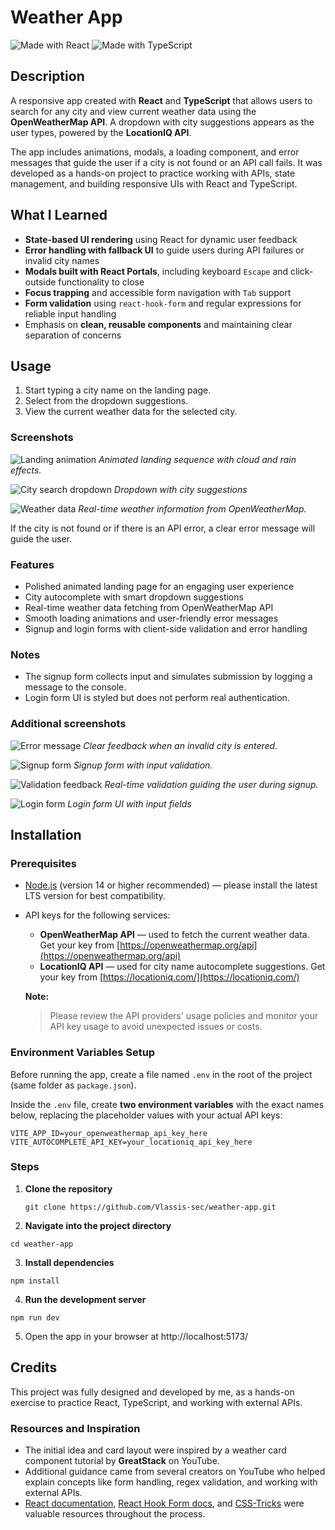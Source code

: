 # Weather App

![Made with React](https://img.shields.io/badge/Made%20with-React-blue.svg)
![Made with TypeScript](https://img.shields.io/badge/Made%20with-TypeScript-blue.svg)

## Description

A responsive app created with **React** and **TypeScript** that allows users to search for any city and view current weather data using the **OpenWeatherMap API**. A dropdown with city suggestions appears as the user types, powered by the **LocationIQ API**.

The app includes animations, modals, a loading component, and error messages that guide the user if a city is not found or an API call fails. It was developed as a hands-on project to practice working with APIs, state management, and building responsive UIs with React and TypeScript.

## What I Learned

- **State-based UI rendering** using React for dynamic user feedback
- **Error handling with fallback UI** to guide users during API failures or invalid city names
- **Modals built with React Portals**, including keyboard `Escape` and click-outside functionality to close
- **Focus trapping** and accessible form navigation with `Tab` support
- **Form validation** using `react-hook-form` and regular expressions for reliable input handling
- Emphasis on **clean, reusable components** and maintaining clear separation of concerns

## Usage

1. Start typing a city name on the landing page.
2. Select from the dropdown suggestions.
3. View the current weather data for the selected city.

### Screenshots

![Landing animation](/screenshots/landing_page.mp4.gif)
_Animated landing sequence with cloud and rain effects._

![City search dropdown](/screenshots/dropDown.png)
_Dropdown with city suggestions_

![Weather data](/screenshots/weatherCard.png)
_Real-time weather information from OpenWeatherMap._

If the city is not found or if there is an API error, a clear error message will guide the user.

### Features

- Polished animated landing page for an engaging user experience
- City autocomplete with smart dropdown suggestions
- Real-time weather data fetching from OpenWeatherMap API
- Smooth loading animations and user-friendly error messages
- Signup and login forms with client-side validation and error handling

### Notes

- The signup form collects input and simulates submission by logging a message to the console.
- Login form UI is styled but does not perform real authentication.

### Additional screenshots

![Error message](/screenshots/errorMessage.png)
_Clear feedback when an invalid city is entered._

![Signup form](/screenshots/signUpForm.png)
_Signup form with input validation._

![Validation feedback](/screenshots/signUpValidation.png)
_Real-time validation guiding the user during signup._

![Login form](/screenshots/logInForm.png)
_Login form UI with input fields_

## Installation

### Prerequisites

- [Node.js](https://nodejs.org/) (version 14 or higher recommended) — please install the latest LTS version for best compatibility.
- API keys for the following services:

  - **OpenWeatherMap API** — used to fetch the current weather data. Get your key from [https://openweathermap.org/api](https://openweathermap.org/api)
  - **LocationIQ API** — used for city name autocomplete suggestions. Get your key from [https://locationiq.com/](https://locationiq.com/)

  **Note:**

  > Please review the API providers' usage policies and monitor your API key usage to avoid unexpected issues or costs.

### Environment Variables Setup

Before running the app, create a file named `.env` in the root of the project (same folder as `package.json`).

Inside the `.env` file, create **two environment variables** with the exact names below, replacing the placeholder values with your actual API keys:

```env
VITE_APP_ID=your_openweathermap_api_key_here
VITE_AUTOCOMPLETE_API_KEY=your_locationiq_api_key_here
```

### Steps

1. **Clone the repository**


    ```
    git clone https://github.com/Vlassis-sec/weather-app.git
    ```

2. **Navigate into the project directory**

```
cd weather-app
```

3. **Install dependencies**

```
npm install
```

4. **Run the development server**

```
npm run dev
```

5. Open the app in your browser at http://localhost:5173/

## Credits

This project was fully designed and developed by me, as a hands-on exercise to practice React, TypeScript, and working with external APIs.

### Resources and Inspiration

- The initial idea and card layout were inspired by a weather card component tutorial by **GreatStack** on YouTube.
- Additional guidance came from several creators on YouTube who helped explain concepts like form handling, regex validation, and working with external APIs.
- [React documentation](https://react.dev/), [React Hook Form docs](https://react-hook-form.com/), and [CSS-Tricks](https://css-tricks.com/) were valuable resources throughout the process.

